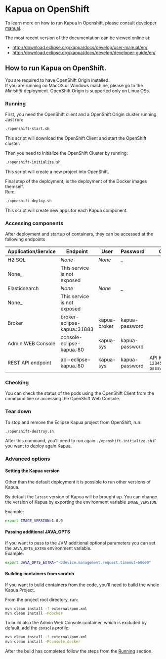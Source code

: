 # Kapua on OpenShift

To learn more on how to run Kapua in Openshift, please
consult [developer manual](https://github.com/eclipse/kapua/blob/develop/docs/developer-guide/en/running.md#openshift).

The most recent version of the documentation can be viewed online at:

* http://download.eclipse.org/kapua/docs/develop/user-manual/en/
* http://download.eclipse.org/kapua/docs/develop/developer-guide/en/

## How to run Kapua on OpenShift.

You are required to have OpenShift Origin installed.<br>
If you are running on MacOS or Windows machine, please go to the _Minishift_ deployment. OpenShift Origin is supported
only on Linux OSs.

### Running

First, you need the OpenShift client and a OpenShift Origin cluster running.<br>
Just run:

```bash
./openshift-start.sh
```

This script will download the OpenShift Client and start the OpenShift cluster.

Then you need to initialize the OpenShift Cluster by running:

```bash
./openshift-initialize.sh
```

This script will create a new project into OpenShift.

Final step of the deployment, is the deployment of the Docker images themself.<br>
Run:

```bash
./openshift-deploy.sh
```

This script will create new apps for each Kapua component.

### Accessing components

After deployment and startup of containers, they can be accessed at the following endpoints

| Application/Service | Endpoint                                              | User         | Password       | Others                            |
|---------------------|-------------------------------------------------------|--------------|----------------|-----------------------------------|
| H2 SQL              | _None_                                                | _None_       | _
None_         | This service is not exposed       |
| Elasticsearch       | _None_                                                | _None_       | _
None_         | This service is not exposed       |
| Broker              | broker-eclipse-kapua.<openshift-default-domain>:31883 | kapua-broker | kapua-password |                                   |
| Admin WEB Console   | console-eclipse-kapua.<openshift-default-domain>:80   | kapua-sys    | kapua-password |                                   |
| REST API endpoint   | api-eclipse-kapua.<openshift-default-domain>:80       | kapua-sys    | kapua-password | API KEY: `12345678kapua-password` |

### Checking

You can check the status of the pods using the OpenShift Client from the command line or accessing the OpenShift Web
Console.

### Tear down

To stop and remove the Eclipse Kapua project from OpenShift, run:

```bash
./openshift-destroy.sh
```

After this command, you'll need to run again `./openshift-initialize.sh` if you want to deploy again Kapua.

### Advanced options

#### Setting the Kapua version

Other than the default deployment it is possible to run other versions of Kapua.

By default the `latest` version of Kapua will be brought up. You can change the version of Kapua by exporting the
environment variable `IMAGE_VERSION`.

Example:

```bash
export IMAGE_VERSION=1.0.0
``` 

#### Passing additional JAVA_OPTS

If you want to pass to the JVM additional optional parameters you can set the `JAVA_OPTS_EXTRA` environment
variable.<br>
Example:

```bash
export JAVA_OPTS_EXTRA="-Ddevice.management.request.timeout=60000"
``` 

#### Building containers from scratch

If you want to build containers from the code, you'll need to build the whole Kapua Project.

From the project root directory, run:

```bash
mvn clean install -f external/pom.xml
mvn clean install -Pdocker
```

To build also the Admin Web Console container, which is excluded by default, add the `console` profile:

```bash
mvn clean install -f external/pom.xml
mvn clean install -Pconsole,docker
```

After the build has completed follow the steps from the [Running](#Running) section.